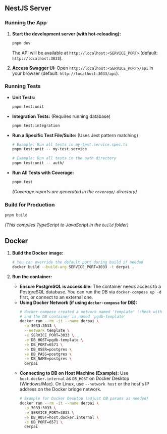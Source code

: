 ## NestJS Server

### Running the App

1.  **Start the development server (with hot-reloading):**

    ```bash
    pnpm dev
    ```

    The API will be available at `http://localhost:<SERVICE_PORT>` (default: `http://localhost:3033`).

2.  **Access Swagger UI:**
    Open `http://localhost:<SERVICE_PORT>/api` in your browser (default: `http://localhost:3033/api`).

### Running Tests

- **Unit Tests:**
  ```bash
  pnpm test:unit
  ```
- **Integration Tests:** (Requires running database)
  ```bash
  pnpm test:integration
  ```
- **Run a Specific Test File/Suite:** (Uses Jest pattern matching)

  ```bash
  # Example: Run all tests in my-test.service.spec.ts
  pnpm test:unit -- my-test.service

  # Example: Run all tests in the auth directory
  pnpm test:unit -- auth/
  ```

- **Run All Tests with Coverage:**
  ```bash
  pnpm test
  ```
  _(Coverage reports are generated in the `coverage/` directory)_

### Build for Production

```bash
pnpm build
```

_(This compiles TypeScript to JavaScript in the `build` folder)_

## Docker

1.  **Build the Docker image:**

    ```bash
    # You can override the default port during build if needed
    docker build --build-arg SERVICE_PORT=3033 -t derpai .
    ```

2.  **Run the container:**
    - **Ensure PostgreSQL is accessible:** The container needs access to a PostgreSQL database. You can run the DB via `docker-compose up -d` first, or connect to an external one.
    - **Using Docker Network (if using `docker-compose` for DB):**
      ```bash
      # docker-compose created a network named 'template' (check with 'docker network ls')
      # and the DB container is named 'pgdb-template'
      docker run --rm -it --name derpai \
        -p 3033:3033 \
        --network template \
        -e SERVICE_PORT=3033 \
        -e DB_HOST=pgdb-template \
        -e DB_PORT=6571 \
        -e DB_USER=postgres \
        -e DB_PASS=postgres \
        -e DB_NAME=postgres \
        derpai
      ```
    - **Connecting to DB on Host Machine (Example):**
      Use `host.docker.internal` as `DB_HOST` on Docker Desktop (Windows/Mac). On Linux, use `--network host` or the host's IP address on the Docker bridge network.
      ```bash
      # Example for Docker Desktop (adjust DB params as needed)
      docker run --rm -it --name derpai \
        -p 3033:3033 \
        -e SERVICE_PORT=3033 \
        -e DB_HOST=host.docker.internal \
        -e DB_PORT=6571 \
        derpai
      ```

